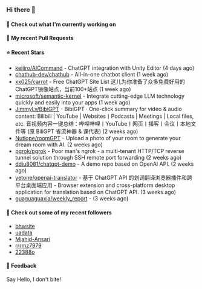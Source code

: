 ### Hi there 👋

#### 👷 Check out what I'm currently working on

#### 🔨 My recent Pull Requests


#### ⭐ Recent Stars

- [keijiro/AICommand](https://github.com/keijiro/AICommand) - ChatGPT integration with Unity Editor (4 days ago)
- [chathub-dev/chathub](https://github.com/chathub-dev/chathub) - All-in-one chatbot client (1 week ago)
- [xx025/carrot](https://github.com/xx025/carrot) - Free ChatGPT Site List 这儿为你准备了众多免费好用的ChatGPT镜像站点，当前100&#43;站点 (1 week ago)
- [microsoft/semantic-kernel](https://github.com/microsoft/semantic-kernel) - Integrate cutting-edge LLM technology quickly and easily into your apps (1 week ago)
- [JimmyLv/BibiGPT](https://github.com/JimmyLv/BibiGPT) - BibiGPT · One-click summary for video &amp;  audio content: Bilibili | YouTube | Websites丨Podcasts | Meetings | Local files, etc. 音视频内容一键总结：哔哩哔哩丨YouTube丨网页丨播客丨会议丨本地文件等 (原 BiliGPT 省流神器 &amp; 课代表) (2 weeks ago)
- [Nutlope/roomGPT](https://github.com/Nutlope/roomGPT) - Upload a photo of your room to generate your dream room with AI. (2 weeks ago)
- [pgrok/pgrok](https://github.com/pgrok/pgrok) - Poor man&#39;s ngrok - a multi-tenant HTTP/TCP reverse tunnel solution through SSH remote port forwarding (2 weeks ago)
- [ddiu8081/chatgpt-demo](https://github.com/ddiu8081/chatgpt-demo) - A demo repo based on OpenAI API. (2 weeks ago)
- [yetone/openai-translator](https://github.com/yetone/openai-translator) - 基于 ChatGPT API 的划词翻译浏览器插件和跨平台桌面端应用    -    Browser extension and cross-platform desktop application for translation based on ChatGPT API. (3 weeks ago)
- [guaguaguaxia/weekly_report](https://github.com/guaguaguaxia/weekly_report) -  (3 weeks ago)

#### 👯 Check out some of my recent followers

- [bhwsite](https://github.com/bhwsite)
- [uadata](https://github.com/uadata)
- [Mjahid-Ansari](https://github.com/Mjahid-Ansari)
- [rrrmz7979](https://github.com/rrrmz7979)
- [22388o](https://github.com/22388o)

#### 💬 Feedback

Say Hello, I don't bite!